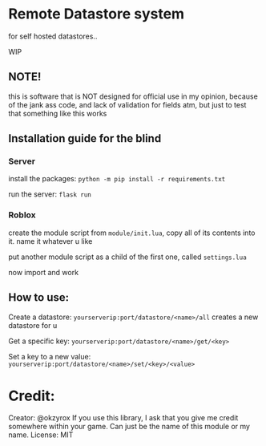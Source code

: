 # Remote Datastore  system

for self hosted datastores..

WIP

## NOTE!

this is software that is NOT designed for official use in my opinion, because of the jank ass code, and lack of validation for fields atm, but just to test that something like this works

## Installation guide for the blind

### Server

install the packages:
`python -m pip install -r requirements.txt`

run the server:
`flask run`

### Roblox

create the module script from `module/init.lua`, copy all of its contents into it. name it whatever u like

put another module script as a child of the first one, called `settings.lua`

now import and work

## How to use:

Create a datastore:
`yourserverip:port/datastore/<name>/all`
creates a new datastore for u

Get a specific key:
`yourserverip:port/datastore/<name>/get/<key>`

Set a key to a new value:
`yourserverip:port/datastore/<name>/set/<key>/<value>`


# Credit:

Creator: @okzyrox
If you use this library, I ask that you give me credit somewhere within your game. Can just be the name of this module or my name.
License: MIT